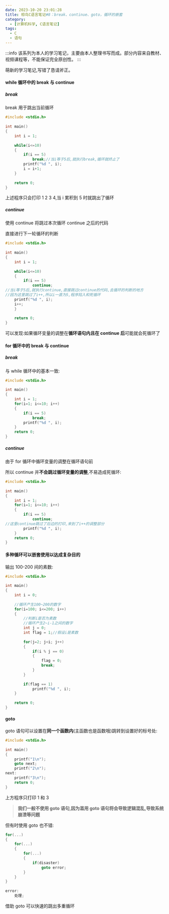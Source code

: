```yaml
---
date: 2023-10-20 23:01:28
title: 椋鸟C语言笔记#8：break、continue、goto，循环的嵌套
category: 
  - [计算机科学, C语言笔记]
tags:
  - C
  - 语句
---
```


:::info
该系列为本人的学习笔记，主要由本人整理书写而成。部分内容来自教材、视频课程等，不能保证完全原创性。
:::

萌新的学习笔记,写错了恳请斧正。

#### while 循环中的 break 与 continue

##### break

break 用于跳出当前循环

```c
#include <stdio.h>
 
int main()
{
    int i = 1;
 
    while(i<=10)
    {
        if(i == 5)
            break;//当i等于5后,就执行break,循环就终止了
        printf("%d ", i);
        i = i+1;
    }
    
    return 0;
}
```

上述程序只会打印 1 2 3 4,当 i 累积到 5 时就跳出了循环

##### continue

使用 continue 将跳过本次循环 continue 之后的代码

直接进行下一轮循环的判断

```c
#include <stdio.h>
 
int main()
{
    int i = 1;
 
    while(i<=10)
    {
        if(i == 5)
            continue;
//当i等于5后,就执行continue,直接跳过continue的代码,去循环的判断的地方 
//因为这里跳过了i++,所以i一直为5,程序陷入和死循环
    printf("%d ", i);
    i++;
    }
    
    return 0;
}
```

可以发现:如果循环变量的调整在**循环语句内且在 continue 后**可能就会死循环了

#### for 循环中的 break 与 continue

##### break

与 while 循环中的基本一致:

```c
#include <stdio.h>
 
int main()
{
    int i = 1;
    for(i=1; i<=10; i++)
    {
        if(i == 5)
            break;
        printf("%d ", i);
    }
    return 0;
}
```

##### continue

由于 for 循环中循环变量的调整在循环语句前

所以 continue 并**不会跳过循环变量的调整**,不易造成死循环:

```c
#include <stdio.h>
 
int main()
{
    int i = 1;
    for(i=1; i<=10; i++)
    {
        if(i == 5)
            continue;
//这里continue跳过了后边的打印,来到了i++的调整部分
        printf("%d ", i);
    }
    return 0;
}
```

#### 多种循环可以嵌套使用以达成复杂目的

输出 100-200 间的素数:

```c
#include <stdio.h>
 
int main()
{
    int i = 0;
    
    //循环产生100~200的数字 
    for(i=100; i<=200; i++)
    {
        //判断i是否为素数
        //循环产生2~i-1之间的数字 
        int j = 0;
        int flag = 1;//假设i是素数 
 
        for(j=2; j<i; j++)
        {
            if(i % j == 0)
            {
                flag = 0;
                break;
            }
        }
 
        if(flag == 1)
            printf("%d ", i);
    }
 
    return 0;
}
```

#### goto

goto 语句可以设置在**同一个函数内**(主函数也是函数哦)跳转到设置好的标号处:

```c
#include <stdio.h>
 
int main()
{
    printf("1\n");
    goto next;
    printf("2\n");
next:
    printf("3\n");
    return 0;
}
```

上方程序只打印 1 和 3

> **我们一般不使用 goto 语句,因为滥用 goto 语句将会导致逻辑混乱,导致系统崩溃等问题**

但有时使用 goto 也不错:

```c
for(...)
{
    for(...)
    {
        for(...)
        {
            if(disaster)
                goto error;
        }
    }
}
 
error:
    处理;
```

借助 goto 可以快速的跳出多重循环